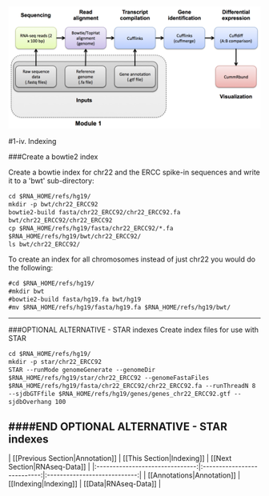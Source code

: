 ![RNA-seq Flowchart - Module 2](Images/RNA-seq_Flowchart2.png)

#1-iv. Indexing

###Create a bowtie2 index

Create a bowtie index for chr22 and the ERCC spike-in sequences and write it to a 'bwt' sub-directory:

	cd $RNA_HOME/refs/hg19/
	mkdir -p bwt/chr22_ERCC92
	bowtie2-build fasta/chr22_ERCC92/chr22_ERCC92.fa bwt/chr22_ERCC92/chr22_ERCC92
	cp $RNA_HOME/refs/hg19/fasta/chr22_ERCC92/*.fa $RNA_HOME/refs/hg19/bwt/chr22_ERCC92/
	ls bwt/chr22_ERCC92/
	
To create an index for all chromosomes instead of just chr22 you would do the following:
```
#cd $RNA_HOME/refs/hg19/
#mkdir bwt
#bowtie2-build fasta/hg19.fa bwt/hg19
#mv $RNA_HOME/refs/hg19/fasta/hg19.fa $RNA_HOME/refs/hg19/bwt/
```

---
###OPTIONAL ALTERNATIVE - STAR indexes
Create index files for use with STAR

	cd $RNA_HOME/refs/hg19/
	mkdir -p star/chr22_ERCC92
	STAR --runMode genomeGenerate --genomeDir $RNA_HOME/refs/hg19/star/chr22_ERCC92 --genomeFastaFiles $RNA_HOME/refs/hg19/fasta/chr22_ERCC92/chr22_ERCC92.fa --runThreadN 8 --sjdbGTFfile $RNA_HOME/refs/hg19/genes/genes_chr22_ERCC92.gtf --sjdbOverhang 100

####END OPTIONAL ALTERNATIVE - STAR indexes
---
	
| [[Previous Section|Annotation]] | [[This Section|Indexing]]   | [[Next Section|RNAseq-Data]] |
|:-------------------------------:|:---------------------------:|:----------------------------:|
| [[Annotations|Annotation]]       | [[Indexing|Indexing]]       | [[Data|RNAseq-Data]]         |